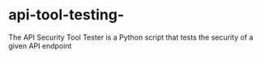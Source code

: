 # api-tool-testing-
The API Security Tool Tester is a Python script that tests the security of a given API endpoint 
